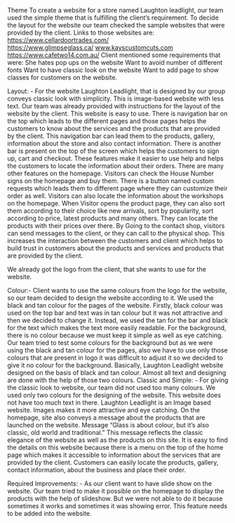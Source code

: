 Theme
To create a website for a store named Laughton leadlight, our team used the simple theme that is fulfilling the client’s requirement. To decide the layout for the website our team checked the sample websites that were provided by the client. Links to those websites are:
https://www.cellardoortrades.com/    
https://www.glimpseglass.ca/
www.kayscustomcuts.com
https://www.cafetwo14.com.au/
Client mentioned some requirements that were:
She hates pop ups on the website
Want to avoid number of different fonts
Want to have classic look on the website
Want to add page to show classes for customers on the website.

Layout: -
For the website Laughton Leadlight, that is designed by our group conveys classic look with simplicity. This is image-based website with less text. Our team was already provided with instructions for the layout of the website by the client.
This website is easy to use. There is navigation bar on the top which leads to the different pages and those pages helps the customers to know about the services and the products that are provided by the client. This navigation bar can lead them to the products, gallery, information about the store and also contact information.
There is another bar is present on the top of the screen which helps the customers to sign up, cart and checkout. These features make it easier to use help and helps the customers to locate the information about their orders.
There are many other features on the homepage. Visitors can check the House Number signs on the homepage and buy them. There is a button named custom requests which leads them to different page where they can customize their order as well. Visitors can also locate the information about the workshops on the homepage.
When Visitor opens the product page, they can also sort them according to their choice like new arrivals, sort by popularity, sort according to price, latest products and many others. They can locate the products with their prices over there.
By Going to the contact shop, visitors can send messages to the client, or they can call to the physical shop. This increases the interaction between the customers and client which helps to build trust in customers about the products and services and products that are provided by the client.
  
We already got the logo from the client, that she wants to use for the website. 


Colour:-
Client wants to use the same colours from the logo for the website, so our team decided to design the website according to it. We used the black and tan colour for the pages of the website. Firstly, black colour was used on the top bar and text was in tan colour but it was not attractive and then we decided to change it. Instead, we used the tan for the bar and black for the text which makes the text more easily readable. For the background, there is no colour because we must keep it simple as well as eye catching. Our team tried to test some colours for the background but as we were using the black and tan colour for the pages, also we have to use only those colours that are present in logo it was difficult to adjust it so we decided to give it no colour for the background. Basically, Laughton Leadlight website designed on the basis of black and tan colour. Almost all text and designing are done with the help of those two colours.
Classic and Simple: -
For giving the classic look to website, our team did not used too many colours. We used only two colours for the designing of the website. This website does not have too much text in there. Laughton Leadlight is an Image based website. Images makes it more attractive and eye catching. On the homepage, site also conveys a message about the products that are launched on the website.
Message
“Glass is about colour, but it’s also classic, old world and traditional.”
This message reflects the classic elegance of the website as well as the products on this site.
It is easy to find the details on this website because there is a menu on the top of the home page which makes it accessible to information about the services that are provided by the client. Customers can easily locate the products, gallery, contact information, about the business and place their order.

Required Improvements: -
As our client want to have slide show on the website. Our team tried to make it possible on the homepage to display the products with the help of slideshow. But we were not able to do it because sometimes it works and sometimes it was showing error. This feature needs to be added into the website. 

